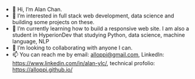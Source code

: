 - 👋 Hi, I’m Alan Chan. 
- 👀 I’m interested in full stack web development, data science and building some projects on these.
- 🌱 I’m currently learning how to build a responsive web site. I am also a student in HyperionDev that studying  Python, data science, machine language, NLP
- 💞️ I’m looking to collaborating with anyone I can.
- 📫 You can reach me by email: alloppi@gmail.com, LinkedIn: https://www.linkedin.com/in/alan-ylc/, technical profolio: https://alloppi.github.io/

<!---
alloppi/alloppi is a ✨ special ✨ repository because its `README.md` (this file) appears on your GitHub profile.
You can click the Preview link to take a look at your changes.
--->

